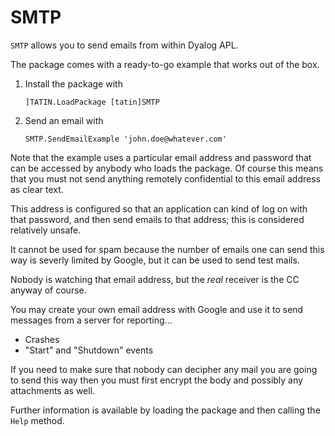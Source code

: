 # SMTP

`SMTP` allows you to send emails from within Dyalog APL.

The package comes with a ready-to-go example that works out of the box.


1. Install the package with 

   ```
   ]TATIN.LoadPackage [tatin]SMTP
   ```

2. Send an email with 

   ```
   SMTP.SendEmailExample 'john.doe@whatever.com'
   ```

Note that the example uses a particular email address and password that can be accessed by anybody who loads the package. Of course this means that you must not send anything remotely confidential to this email address as clear text.

This address is configured so that an application can kind of log on with that password, and then send emails to that address; this is considered relatively unsafe.

It cannot be used for spam because the number of emails one can send this way is severly limited by Google, but it can be used to send test mails.

Nobody is watching that email address, but the _real_ receiver is the CC anyway of course.

You may create your own email address with Google and use it to send messages from a server for reporting...

* Crashes
* "Start" and "Shutdown" events

If you need to make sure that nobody can decipher any mail you are going to send this way then you must first encrypt the body and possibly any attachments as well.

Further information is available by loading the package and then calling the `Help` method.
